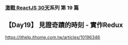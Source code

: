 ### [激戰 ReactJS 30天](https://ithelp.ithome.com.tw/users/20107674/ironman/1472)系列 第 19 篇

## 【Day19】 見證奇蹟的時刻 - 實作Redux

https://ithelp.ithome.com.tw/articles/10196346

